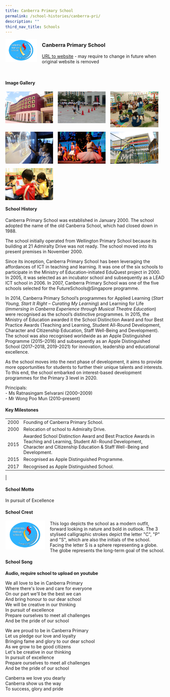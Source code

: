 ```yaml
---
title: Canberra Primary School
permalink: /school-histories/canberra-pri/
description: ""
third_nav_title: Schools
---
```

<img src="/images/canberrapri1.png" style="width:20%;margin-right:15px;" align = "left">

### **Canberra Primary School**
[URL to website](https://canberrapri.moe.edu.sg/) - may require to change in future when original website is removed

<br clear="left">

#### **Image Gallery**

<p><a href="/images/canberrapri2.jpg">  
<img src="/images/canberrapri2.jpg" style="width:30%;margin-right:15px;" align = "left">
</a></p>

<p><a href="/images/canberrapri3.jpg">  
<img src="/images/canberrapri3.jpg" style="width:30%;margin-right:15px;" align = "left">
</a></p>

<p><a href="/images/canberrapri4.jpg">  
<img src="/images/canberrapri4.jpg" style="width:30%;margin-right:15px;" align = "left">
</a></p>

<br clear="left">

<p><a href="/images/canberrapri5.jpg">  
<img src="/images/canberrapri5.jpg" style="width:30%;margin-right:15px;" align = "left">
</a></p>

<p><a href="/images/canberrapri6.jpg">  
<img src="/images/canberrapri6.jpg" style="width:30%;margin-right:15px;" align = "left">
</a></p>

<p><a href="/images/canberrapri7.jpg">  
<img src="/images/canberrapri7.jpg" style="width:30%;margin-right:15px;" align = "left">
</a></p>

<br clear="left">

<p><a href="/images/canberrapri8.jpg">  
<img src="/images/canberrapri8.jpg" style="width:30%;margin-right:15px;" align = "left">
</a></p>

<br clear="left">

#### **School History**
Canberra Primary School was established in January 2000. The school adopted the name of the old Canberra School, which had closed down in 1988.   
  
The school initially operated from Wellington Primary School because its building at 21 Admiralty Drive was not ready. The school moved into its present premises in November 2000.   
  
Since its inception, Canberra Primary School has been leveraging the affordances of ICT in teaching and learning. It was one of the six schools to participate in the Ministry of Education-initiated EduQuest project in 2000. In 2005, it was selected as an incubator school and subsequently as a LEAD ICT school in 2006. In 2007, Canberra Primary School was one of the five schools selected for the FutureSchools@Singapore programme.    
  
In 2014, Canberra Primary School’s programmes for Applied Learning (_Start Young, Start It Right – Curating My Learning_) and Learning for Life (_Immersing in Canberra Experience through Musical Theatre Education_) were recognised as the school’s distinctive programmes. In 2015, the Ministry of Education awarded it the School Distinction Award and four Best Practice Awards (Teaching and Learning, Student All-Round Development, Character and Citizenship Education, Staff Well-Being and Development). The school was also recognised worldwide as an Apple Distinguished Programme (2015–2016) and subsequently as an Apple Distinguished School (2017–2018, 2019-2021) for innovation, leadership and educational excellence.

As the school moves into the next phase of development, it aims to provide more opportunities for students to further their unique talents and interests. To this end, the school embarked on interest-based development programmes for the Primary 3 level in 2020.

Principals:<br>
\- Ms Ratnasingam Selvarani (2000–2009)<br>
\- Mr Wong Poo Mun (2010–present)

#### **Key Milestones**

|  |  |
|:---:|---|
| 2000 | Founding of Canberra Primary School. |
| 2000 | Relocation of school to Admiralty Drive. |
| 2015 | Awarded School Distinction Award and Best Practice Awards in Teaching and Learning, Student All-Round Development, Character and Citizenship Education & Staff Well-Being and Development. |
| 2015 | Recognised as Apple Distinguished Programme. |
| 2017 | Recognised as Apple Distinguished School. |
|

#### **School Motto**
In pursuit of Excellence

#### **School Crest**
<img src="/images/canberrapri1.png" style="width:25%;margin-right:15px;" align = "left">

This logo depicts the school as a modern outfit, forward looking in nature and bold in outlook. The 3 stylised calligraphic strokes depict the letter "C", "P" and "S", which are also the initials of the school. Facing the letter S is a sphere representing a globe. The globe represents the long-term goal of the school.

#### **School Song**
**Audio, require school to upload on youtube**

We all love to be in Canberra Primary<br>
Where there's love and care for everyone<br>
On our part we'll be the best we can<br>
And bring honour to our dear school<br>
We will be creative in our thinking<br>
In pursuit of excellence<br>
Prepare ourselves to meet all challenges<br>
And be the pride of our school

We are proud to be in Canberra Primary<br>
Let us pledge our love and loyalty<br>
Bringing fame and glory to our dear school<br>
As we grow to be good citizens<br>
Let's be creative in our thinking<br>
In pursuit of excellence<br>
Prepare ourselves to meet all challenges<br>
And be the pride of our school

Canberra we love you dearly<br>
Canberra show us the way<br>
To success, glory and pride